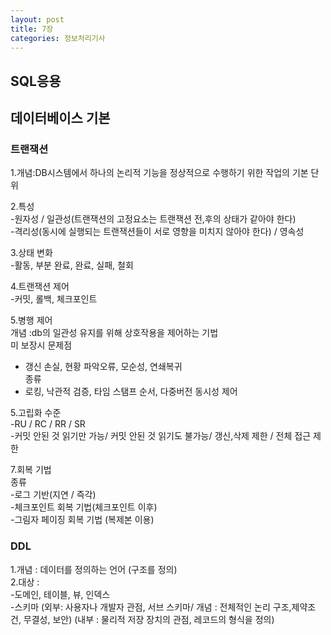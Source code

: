 ```yaml
---
layout: post
title: 7장
categories: 정보처리기사 
---
```


<h2>SQL응용</h2>

## 데이터베이스 기본

<h3>트랜잭션</h3>

1.개념:DB시스템에서 하나의 논리적 기능을 정상적으로 수행하기 위한 작업의 기본 단위

2.특성<br>
-원자성 / 일관성(트랜잭션의 고정요소는 트랜잭션 전,후의 상태가 같아야 한다)<br>
-격리성(동시에 실행되는 트랜잭션들이 서로 영향을 미치지 않아야 한다) / 영속성

3.상태 변화<br>
-활동, 부분 완료, 완료, 실패, 철회

4.트랜잭션 제어<br>
-커밋, 롤백, 체크포인트

5.병행 제어<br>
개념 :db의 일관성 유지를 위해 상호작용을 제어하는 기법<br>
미 보장시 문제점<br>
- 갱신 손실, 현황 파악오류, 모순성, 연쇄복귀<br>
종류<br>
- 로킹, 낙관적 검증, 타임 스탬프 순서, 다중버전 동시성 제어<br>

5.고립화 수준<br>
-RU / RC / RR / SR<br>
-커밋 안된 것 읽기만 가능/ 커밋 안된 것 읽기도 불가능/ 갱신,삭제 제한 / 전체 접근 제한

7.회복 기법<br>
종류<br>
-로그 기반(지연 / 즉각)<br>
-체크포인트 회복 기법(체크포인트 이후)<br>
-그림자 페이징 회복 기법 (복제본 이용)


<h3>DDL</h3>
1.개념 : 데이터를 정의하는 언어 (구조를 정의)<br>
2.대상 :<br>
-도메인, 테이블, 뷰, 인덱스<br>
-스키마 (외부: 사용자나 개발자 관점, 서브 스키마/ 개념 : 전체적인 논리 구조,제약조건, 무결성, 보안)
      (내부 : 물리적 저장 장치의 관점, 레코드의 형식을 정의)























